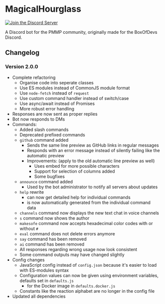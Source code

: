# MagicalHourglass

[![Join the Discord Server](https://img.shields.io/discord/252874887113342976?logo=discord)](https://www.himbeer.me/discord)

A Discord bot for the PMMP community, originally made for the BoxOfDevs Discord.

## Changelog

### Version 2.0.0

- Complete refactoring
  - Organise code into seperate classes
  - Use ES modules instead of CommonJS module format
  - Use `node-fetch` instead of `request`
  - Use custom command handler instead of switch/case
  - Use async/await instead of Promises
  - More robust error handling
- Responses are now sent as proper replies
- Bot now responds to DMs
- Commands:
  - Added slash commands
  - Deprecated prefixed commands
  - `github` command added
    - Sends the same line preview as GitHub links in regular messages
    - Responds with an error message instead of silently failing like the automatic preview
    - Improvements: (apply to the old automatic line preview as well)
      - Uses embed for more possible characters
      - Support for selection of columns added
      - Some bugfixes
  - `announce` command added
    - Used by the bot administrator to notify all servers about updates
  - `help` rewrite
    - can now get detailed help for individual commands
    - is now automatically generated from the individual command data
  - `channels` command now displays the new text chat in voice channels
  - `s` command now shows the author
  - `makesofe` command now accepts hexadecimal color codes with or without `#`
  - `eval` command does not delete errors anymore
  - `say` command has been removed
  - `ai` command has been removed
  - All responses regarding wrong usage now look consistent
  - Some command outputs may have changed slightly
- Config changes
  - JavaScript config instead of `config.json` because it's easier to load with ES-modules syntax
  - Configuration values can now be given using environment variables, defaults set in `defaults.js`
    - for the Docker image in `defaults.docker.js`
  - Constants like the reaction alphabet are no longer in the config file
- Updated all dependencies
